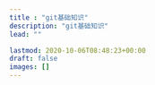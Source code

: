 ```yaml
---
title : "git基础知识"
description: "git基础知识"
lead: ""

lastmod: 2020-10-06T08:48:23+00:00
draft: false
images: []
---
```

